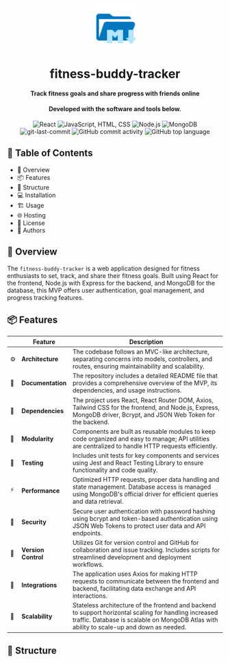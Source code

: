 <div class="hero-icon" align="center">
  <img src="https://raw.githubusercontent.com/PKief/vscode-material-icon-theme/ec559a9f6bfd399b82bb44393651661b08aaf7ba/icons/folder-markdown-open.svg" width="100" />
</div>

<h1 align="center">
  fitness-buddy-tracker
</h1>
<h4 align="center">Track fitness goals and share progress with friends online</h4>
<h4 align="center">Developed with the software and tools below.</h4>
<div class="badges" align="center">
  <img src="https://img.shields.io/badge/Framework-React-blue" alt="React">
  <img src="https://img.shields.io/badge/Frontend-JavaScript,_HTML,_CSS-red" alt="JavaScript, HTML, CSS">
  <img src="https://img.shields.io/badge/Backend-Node.js-blue" alt="Node.js">
  <img src="https://img.shields.io/badge/Database-MongoDB-green" alt="MongoDB">
</div>
<div class="badges" align="center">
  <img src="https://img.shields.io/github/last-commit/coslynx/fitness-buddy-tracker?style=flat-square&color=5D6D7E" alt="git-last-commit" />
  <img src="https://img.shields.io/github/commit-activity/m/coslynx/fitness-buddy-tracker?style=flat-square&color=5D6D7E" alt="GitHub commit activity" />
  <img src="https://img.shields.io/github/languages/top/coslynx/fitness-buddy-tracker?style=flat-square&color=5D6D7E" alt="GitHub top language" />
</div>

## 📑 Table of Contents
- 📍 Overview
- 📦 Features
- 📂 Structure
- 💻 Installation
- 🏗️ Usage
- 🌐 Hosting
- 📄 License
- 👏 Authors

## 📍 Overview
The `fitness-buddy-tracker` is a web application designed for fitness enthusiasts to set, track, and share their fitness goals. Built using React for the frontend, Node.js with Express for the backend, and MongoDB for the database, this MVP offers user authentication, goal management, and progress tracking features.

## 📦 Features
|    | Feature            | Description                                                                                                        |
|----|--------------------|--------------------------------------------------------------------------------------------------------------------|
| ⚙️ | **Architecture**   | The codebase follows an MVC-like architecture, separating concerns into models, controllers, and routes, ensuring maintainability and scalability.           |
| 📄 | **Documentation**  | The repository includes a detailed README file that provides a comprehensive overview of the MVP, its dependencies, and usage instructions.                 |
| 🔗 | **Dependencies**   | The project uses React, React Router DOM, Axios, Tailwind CSS for the frontend, and Node.js, Express, MongoDB driver, Bcrypt, and JSON Web Token for the backend. |
| 🧩 | **Modularity**     | Components are built as reusable modules to keep code organized and easy to manage; API utilities are centralized to handle HTTP requests efficiently.|
| 🧪 | **Testing**        | Includes unit tests for key components and services using Jest and React Testing Library to ensure functionality and code quality. |
| ⚡️  | **Performance**    | Optimized HTTP requests, proper data handling and state management. Database access is managed using MongoDB's official driver for efficient queries and data retrieval.|
| 🔐 | **Security**       | Secure user authentication with password hashing using bcrypt and token-based authentication using JSON Web Tokens to protect user data and API endpoints. |
| 🔀 | **Version Control**| Utilizes Git for version control and GitHub for collaboration and issue tracking. Includes scripts for streamlined development and deployment workflows.|
| 🔌 | **Integrations**   | The application uses Axios for making HTTP requests to communicate between the frontend and backend, facilitating data exchange and API interactions.        |
| 📶 | **Scalability**    | Stateless architecture of the frontend and backend to support horizontal scaling for handling increased traffic. Database is scalable on MongoDB Atlas with ability to scale-up and down as needed.          |

## 📂 Structure